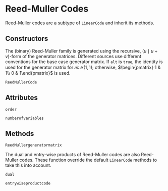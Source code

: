 # Reed-Muller Codes

Reed-Muller codes are a subtype of `LinearCode` and inherit its methods.

## Constructors
The (binary) Reed-Muller family is generated using the recursive, $(u \mid u + v)$-form of the generator matrices. Different sources use different conventions for the base case generator matrix. If `alt` is `true`, the identity is used for the generator matrix for $\mathcal{RM}(1, 1)$; otherwise, $\begin{pmatrix} 1 & 1\\ 0 & 1\end{pmatrix}$ is used.

```@docs
ReedMullerCode
```

## Attributes

```@docs
order
```

```@docs
numberofvariables
```

## Methods

```@docs
ReedMullergeneratormatrix
```

The dual and entry-wise products of Reed-Muller codes are also Reed-Muller codes. These function override the default `LinearCode` methods to take this into account.
```@docs
dual
```

```@docs
entrywiseproductcode
```
